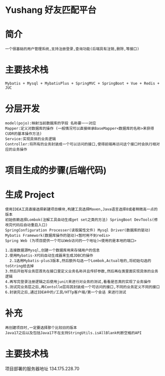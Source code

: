 # Yushang 好友匹配平台

# 简介

```
一个很基础的用户管理系统,支持注册登录,查询功能(后端具有注销,删除,等接口)
```

# 主要技术栈

```
Mybatis + Mysql + MybatisPlus + SpringMVC + SpringBoot + Vue + Redis + JUC
```

# 分层开发

```
model(pojo):映射当前数据库的字段 名称要一一对应
Mapper:定义对数据库的操作 (一般情况可以直接继承BaseMapper<数据库的名称>来获得CUDR的基本操作方法)
Service:实现具体的业务逻辑
Controller:将所有的业务封装成一个可以访问的接口,使得前端再访问这个接口时会执行相对应的业务操作
```

# 项目生成的步骤(后端代码)

# 生成 Project

```
使用IDEA工具直接选择新建项目模块,构建工具选择Maven,Java语言选择8或者稍微高一点的版本
初始依赖选择Lombok(注解工具自动生成get set之类的方法) SpringBoot DevTools(修改完代码后自动重启入口)
SpringConfiguration Processer(读取属性文件) Mysql Driver(数据库的驱动) Mybatis Framework(数据库操作的驱动)<暂时用不到redis>
Spring Web (为项目提供一个可以Web访问的一个地址)<使用的是本地的端口>
```

```
1.连接数据源Mysql,创建一个数据库用来存储用户的信息
2.使用Mybatis-X代码自动生成器来生成JDBC的操作
  2.1选用Mybatis-plus3版本,然后额外勾选一个Lombok,Actual啥的,将初始勾选的toString给去掉
3.然后开始写业务层首先在接口里定义业务名称并且传好参数,然后再在类里面实现具体的业务逻辑
4.再写完登录注册逻辑之后使用junit来进行对业务的测试,看看是否真的实现了业务操作
5.测试完业务层之后,再Contolle层将其封装成一个可访问的接口,不同的业务定义不同的接口
6.封装完之后,通过IDEA中的/工具/HTTp客户端/第一个会话 来进行测试
```

# 补充

```
再创建项目时,一定要选择那个比较旧的版本
Java17之后以及包括Java17不在支持StringUtils.isAllBlank判断空格的API
```

# 主要技术栈

项目部署的服务器地址 134.175.228.70

